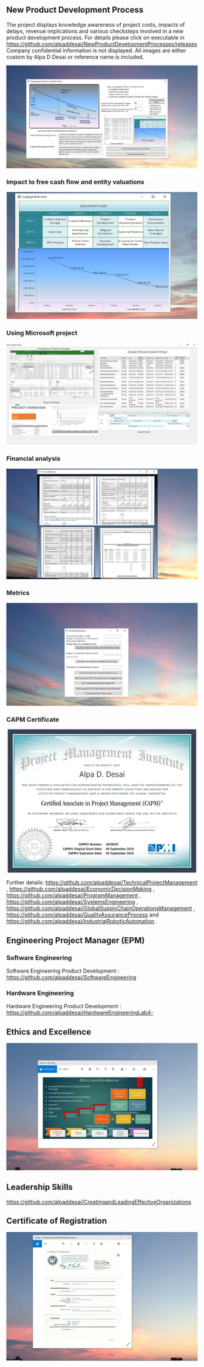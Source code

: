 ## New Product Development Process

The project displays knowledge awareness of project costs, impacts of delays, revenue implications and various checksteps involved in a new product development process. For details please click on executable in https://github.com/alpaddesai/NewProductDevelopmentProcesses/releases  Company confidential information is not displayed. All images are either custom by Alpa D Desai or reference name is included. 

![Image of NewProductDevelopmentProcess](DevelopingProductsinHalftheTimeMainWindowOne.png) 

### Impact to free cash flow and entity valuations
![Image of NewProductDevelopmentProcess](VisioDiagram.png) 

### Using Microsoft project
![Image of NewProductDevelopmentProcess](ProjectSchedule.png)

### Financial analysis
![Image](FinancialAnalysisImage.png)

### Metrics
![Image](EarnedValueAnalysis.png)

### CAPM Certificate
![image](CAPMCertificate.jpg)

Further details: https://github.com/alpaddesai/TechnicalProjectManagement ,  https://github.com/alpaddesai/EconomicDecisionMaking , https://github.com/alpaddesai/ProgramManagement , https://github.com/alpaddesai/SystemsEngineering , https://github.com/alpaddesai/GlobalSupplyChainOperationsManagement , https://github.com/alpaddesai/QualityAssuranceProcess and https://github.com/alpaddesai/IndustrialRoboticAutomation.

## Engineering Project Manager (EPM)

### Software Engineering
Software Engineering Product Development : https://github.com/alpaddesai/SoftwareEngineering
### Hardware Engineering
Hardware Engineering Product Development : https://github.com/alpaddesai/HardwareEngineeringLab4-

## Ethics and Excellence
![image](EthicsandExcellence.png)

## Leadership Skills
https://github.com/alpaddesai/CreatingandLeadingEffectiveOrganizations

## Certificate of Registration
![image](USCopyrightCertificate.png)
